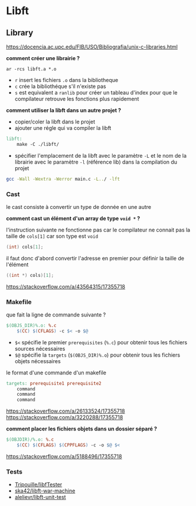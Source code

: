 # Libft
## Library
https://docencia.ac.upc.edu/FIB/USO/Bibliografia/unix-c-libraries.html

**comment créer une librairie ?**
```shell
ar -rcs libft.a *.o
```
- `r` insert les fichiers `.o` dans la bibliotheque
- `c` crée la bibliothéque s'il n'existe pas
- `s` est equivalent a `ranlib` pour créer un tableau d'index pour que le compilateur retrouve les fonctions plus rapidement


**comment utiliser la libft dans un autre projet ?**
- copier/coler la libft dans le projet
- ajouter une régle qui va compiler la libft
```makefile
libft:
	make -C ./libft/
```
- spécifier l'emplacement de la libft avec le paramètre `-L` et le nom de la librairie avec le paramètre `-l` (référence lib) dans la compilation du projet
```bash
gcc -Wall -Wextra -Werror main.c -L../ -lft
```

### Cast
le cast consiste à convertir un type de donnée en une autre

**comment cast un élément d'un array de type `void *` ?**

l'instruction suivante ne fonctionne pas car le compilateur ne connait pas la taille de `cols[1]` car son type est `void`
```C
(int) cols[1];
```
il faut donc d'abord convertir l'adresse en premier pour définir la taille de l'élément
```C
((int *) cols)[1];
```
https://stackoverflow.com/a/43564315/17355718

### Makefile
que fait la ligne de commande suivante ?

```makefile
$(OBJS_DIR)%.o: %.c
	$(CC) $(CFLAGS) -c $< -o $@
```

- `$<` spécifie le premier `prerequisites` (`%.c`) pour obtenir tous les fichiers sources nécessaires
- `$@` spécifie la `targets` (`$(OBJS_DIR)%.o`) pour obtenir tous les fichiers objets nécessaires

le format d'une commande d'un makefile
```makefile
targets: prerequisite1 prerequisite2
	command
	command
	command
```
https://stackoverflow.com/a/26133524/17355718
https://stackoverflow.com/a/3220288/17355718


**comment placer les fichiers objets dans un dossier séparé ?**
```makefile
$(OBJDIR)/%.o: %.c
    $(CC) $(CFLAGS) $(CPPFLAGS) -c -o $@ $<
```
https://stackoverflow.com/a/5188496/17355718

### Tests
* [Tripouille/libfTester](https://github.com/Tripouille/libftTester)
* [ska42/libft-war-machine](https://github.com/ska42/libft-war-machine)
* [alelievr/libft-unit-test](https://github.com/alelievr/libft-unit-test)